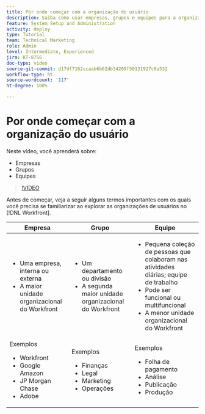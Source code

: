 ```yaml
---
title: Por onde começar com a organização do usuário
description: Saiba como usar empresas, grupos e equipes para a organização do usuário e permissões para itens de trabalho.
feature: System Setup and Administration
activity: deploy
type: Tutorial
team: Technical Marketing
role: Admin
level: Intermediate, Experienced
jira: KT-8756
doc-type: video
source-git-commit: d17df7162ccaab6b62db34209f50131927c0a532
workflow-type: ht
source-wordcount: '117'
ht-degree: 100%

---
```


# Por onde começar com a organização do usuário

Neste vídeo, você aprenderá sobre:

* Empresas
* Grupos
* Equipes

>[!VIDEO](https://video.tv.adobe.com/v/3444279/?quality=12&learn=on&enablevpops&captions=por_br)

Antes de começar, veja a seguir alguns termos importantes com os quais você precisa se familiarizar ao explorar as organizações de usuários no [!DNL Workfront].

| Empresa | Grupo | Equipe |
| --- | --- | --- |
| <ul><li>Uma empresa, interna ou externa</li><li>A maior unidade organizacional do Workfront</li></ul> | <ul><li>Um departamento ou divisão</li><li>A segunda maior unidade organizacional do Workfront</li></ul> | <ul><li>Pequena coleção de pessoas que colaboram nas atividades diárias; equipe de trabalho</li><li>Pode ser funcional ou multifuncional</li><li>A menor unidade organizacional do Workfront</li></ul> |
| Exemplos <ul><li>Workfront</li><li>Google Amazon</li><li>JP Morgan Chase</li><li>Adobe</li></ul> | Exemplos <ul><li>Finanças</li><li>Legal</li><li>Marketing</li><li>Operações</li></ul> | Exemplos <ul><li>Folha de pagamento</li><li>Análise</li><li>Publicação</li><li>Produção</li></ul> |



